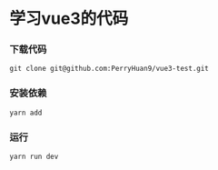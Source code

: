 # 学习vue3的代码

### 下载代码
```
git clone git@github.com:PerryHuan9/vue3-test.git
```

### 安装依赖
```
yarn add 
```

### 运行
```
yarn run dev
```



